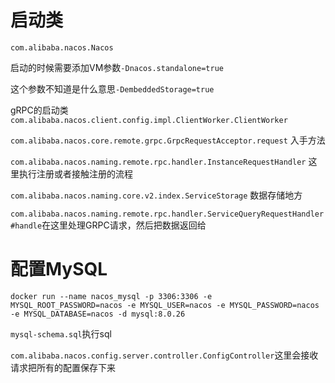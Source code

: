 # 启动类

`com.alibaba.nacos.Nacos`

启动的时候需要添加VM参数`-Dnacos.standalone=true`

这个参数不知道是什么意思`-DembeddedStorage=true`

gRPC的启动类`com.alibaba.nacos.client.config.impl.ClientWorker.ClientWorker`

`com.alibaba.nacos.core.remote.grpc.GrpcRequestAcceptor.request` 入手方法

`com.alibaba.nacos.naming.remote.rpc.handler.InstanceRequestHandler` 这里执行注册或者接触注册的流程

`com.alibaba.nacos.naming.core.v2.index.ServiceStorage` 数据存储地方



`com.alibaba.nacos.naming.remote.rpc.handler.ServiceQueryRequestHandler#handle`在这里处理GRPC请求，然后把数据返回给

# 配置MySQL

`docker run --name nacos_mysql -p 3306:3306 -e MYSQL_ROOT_PASSWORD=nacos -e MYSQL_USER=nacos -e MYSQL_PASSWORD=nacos -e MYSQL_DATABASE=nacos -d mysql:8.0.26`

`mysql-schema.sql`执行sql



`com.alibaba.nacos.config.server.controller.ConfigController`这里会接收请求把所有的配置保存下来